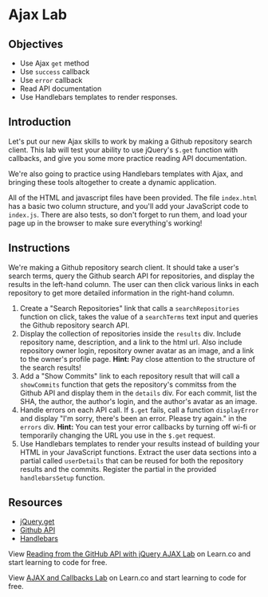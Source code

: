 # Ajax Lab

## Objectives

+ Use Ajax `get` method
+ Use `success` callback
+ Use `error` callback
+ Read API documentation
+ Use Handlebars templates to render responses.

## Introduction

Let's put our new Ajax skills to work by making a Github repository search
client. This lab will test your ability to use jQuery's `$.get` function with callbacks, and give you some more practice reading API documentation.

We're also going to practice using Handlebars templates with Ajax,
and bringing these tools altogether to create a dynamic application.

All of the HTML and javascript files have been provided. The file `index.html` has a basic two column structure, and you'll add your JavaScript code to `index.js`. There are also tests, so don't forget to run them, and load your page up in the browser to make sure everything's working!

## Instructions

We're making a Github repository search client. It should take a user's
search terms, query the Github search API for repositories, and display
the results in the left-hand column. The user can then click various
links in each repository to get more detailed information in the
right-hand column.

1. Create a "Search Repositories" link that calls a `searchRepositories`
   function on click, takes the value of a `searchTerms` text input and queries the
Github repository search API.
2. Display the collection of repositories inside the `results` div.
   Include repository name, description, and a link to the html url.
Also include repository owner login, repository owner
avatar as an image, and a link to the owner's profile page. **Hint:**
Pay close attention to the structure of the search results!
3. Add a "Show Commits" link to each repository result that will call a `showCommits` function
   that gets the repository's commitss from the Github API and display them in the `details` div. For each commit, list the SHA, the author, the author's login, and the author's avatar as an image.
4. Handle errors on each API call. If `$.get` fails, call a function
   `displayError` and display "I'm sorry, there's been
   an error. Please try again." in the `errors` div.
**Hint:** You can test your error callbacks by turning off wi-fi or
temporarily changing the URL you use in the `$.get` request.
5. Use Handlebars templates to render your results instead of
building your HTML in your JavaScript functions. Extract the user data
sections into a partial called `userDetails` that can be reused for both the repository
results and the commits. Register the partial in the provided
`handlebarsSetup` function.

## Resources

- [jQuery.get](http://api.jquery.com/jquery.get/)
- [Github API](https://developer.github.com/v3/)
- [Handlebars](http://handlebarsjs.com/)

<p class='util--hide'>View <a href='https://learn.co/lessons/js-ajax-callbacks-lab'>Reading from the GitHub API with jQuery AJAX Lab</a> on Learn.co and start learning to code for free.</p>

<p class='util--hide'>View <a href='https://learn.co/lessons/js-ajax-callbacks-lab'>AJAX and Callbacks Lab</a> on Learn.co and start learning to code for free.</p>

